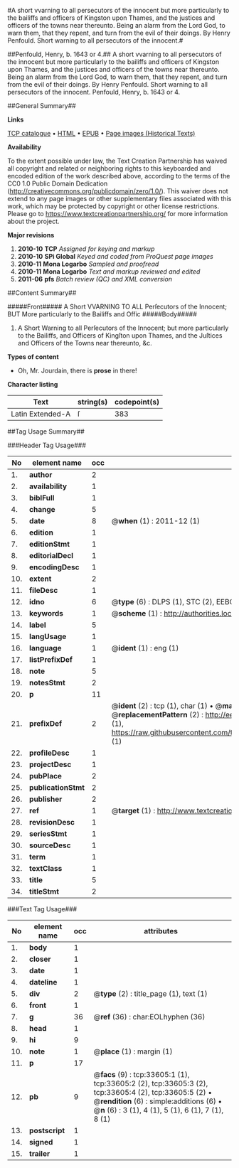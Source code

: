 #A short vvarning to all persecutors of the innocent but more particularly to the bailiffs and officers of Kingston upon Thames, and the justices and officers of the towns near thereunto. Being an alarm from the Lord God, to warn them, that they repent, and turn from the evil of their doings. By Henry Penfould. Short warning to all persecutors of the innocent.#

##Penfould, Henry, b. 1643 or 4.##
A short vvarning to all persecutors of the innocent but more particularly to the bailiffs and officers of Kingston upon Thames, and the justices and officers of the towns near thereunto. Being an alarm from the Lord God, to warn them, that they repent, and turn from the evil of their doings. By Henry Penfould.
Short warning to all persecutors of the innocent.
Penfould, Henry, b. 1643 or 4.

##General Summary##

**Links**

[TCP catalogue](http://www.ota.ox.ac.uk/tcp/)  • 
[HTML](http://tei.it.ox.ac.uk/tcp/Texts-HTML/free/A54/A54013.html)  • 
[EPUB](http://tei.it.ox.ac.uk/tcp/Texts-EPUB/free/A54/A54013.epub) • 
[Page images (Historical Texts)](https://historicaltexts.jisc.ac.uk/eebo-99829169e)

**Availability**

To the extent possible under law, the Text Creation Partnership has waived all copyright and related or neighboring rights to this keyboarded and encoded edition of the work described above, according to the terms of the CC0 1.0 Public Domain Dedication (http://creativecommons.org/publicdomain/zero/1.0/). This waiver does not extend to any page images or other supplementary files associated with this work, which may be protected by copyright or other license restrictions. Please go to https://www.textcreationpartnership.org/ for more information about the project.

**Major revisions**

1. __2010-10__ __TCP__ *Assigned for keying and markup*
1. __2010-10__ __SPi Global__ *Keyed and coded from ProQuest page images*
1. __2010-11__ __Mona Logarbo__ *Sampled and proofread*
1. __2010-11__ __Mona Logarbo__ *Text and markup reviewed and edited*
1. __2011-06__ __pfs__ *Batch review (QC) and XML conversion*

##Content Summary##

#####Front#####
A Short VVARNING TO ALL Perſecutors of the Innocent; BUT More particularly to the Bailiffs and Offic
#####Body#####

1. A Short Warning to all Perſecutors of the Innocent; but more particularly to the Bailiffs, and Officers of Kingſton upon Thames, and the Juſtices and Officers of the Towns near thereunto, &c.

**Types of content**

  * Oh, Mr. Jourdain, there is **prose** in there!

**Character listing**


|Text|string(s)|codepoint(s)|
|---|---|---|
|Latin Extended-A|ſ|383|

##Tag Usage Summary##

###Header Tag Usage###

|No|element name|occ|attributes|
|---|---|---|---|
|1.|__author__|2||
|2.|__availability__|1||
|3.|__biblFull__|1||
|4.|__change__|5||
|5.|__date__|8| @__when__ (1) : 2011-12 (1)|
|6.|__edition__|1||
|7.|__editionStmt__|1||
|8.|__editorialDecl__|1||
|9.|__encodingDesc__|1||
|10.|__extent__|2||
|11.|__fileDesc__|1||
|12.|__idno__|6| @__type__ (6) : DLPS (1), STC (2), EEBO-CITATION (1), PROQUEST (1), VID (1)|
|13.|__keywords__|1| @__scheme__ (1) : http://authorities.loc.gov/ (1)|
|14.|__label__|5||
|15.|__langUsage__|1||
|16.|__language__|1| @__ident__ (1) : eng (1)|
|17.|__listPrefixDef__|1||
|18.|__note__|5||
|19.|__notesStmt__|2||
|20.|__p__|11||
|21.|__prefixDef__|2| @__ident__ (2) : tcp (1), char (1)  •  @__matchPattern__ (2) : ([0-9\-]+):([0-9IVX]+) (1), (.+) (1)  •  @__replacementPattern__ (2) : http://eebo.chadwyck.com/downloadtiff?vid=$1&page=$2 (1), https://raw.githubusercontent.com/textcreationpartnership/Texts/master/tcpchars.xml#$1 (1)|
|22.|__profileDesc__|1||
|23.|__projectDesc__|1||
|24.|__pubPlace__|2||
|25.|__publicationStmt__|2||
|26.|__publisher__|2||
|27.|__ref__|1| @__target__ (1) : http://www.textcreationpartnership.org/docs/. (1)|
|28.|__revisionDesc__|1||
|29.|__seriesStmt__|1||
|30.|__sourceDesc__|1||
|31.|__term__|1||
|32.|__textClass__|1||
|33.|__title__|5||
|34.|__titleStmt__|2||


###Text Tag Usage###

|No|element name|occ|attributes|
|---|---|---|---|
|1.|__body__|1||
|2.|__closer__|1||
|3.|__date__|1||
|4.|__dateline__|1||
|5.|__div__|2| @__type__ (2) : title_page (1), text (1)|
|6.|__front__|1||
|7.|__g__|36| @__ref__ (36) : char:EOLhyphen (36)|
|8.|__head__|1||
|9.|__hi__|9||
|10.|__note__|1| @__place__ (1) : margin (1)|
|11.|__p__|17||
|12.|__pb__|9| @__facs__ (9) : tcp:33605:1 (1), tcp:33605:2 (2), tcp:33605:3 (2), tcp:33605:4 (2), tcp:33605:5 (2)  •  @__rendition__ (6) : simple:additions (6)  •  @__n__ (6) : 3 (1), 4 (1), 5 (1), 6 (1), 7 (1), 8 (1)|
|13.|__postscript__|1||
|14.|__signed__|1||
|15.|__trailer__|1||
